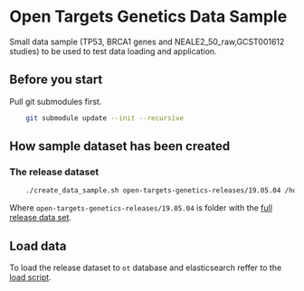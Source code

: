 # Open Targets Genetics Data Sample

Small data sample (TP53, BRCA1 genes and NEALE2_50_raw,GCST001612 studies) to be used to test data loading and application.

## Before you start

Pull git submodules first.

```bash
    git submodule update --init --recursive
```

## How sample dataset has been created

### The release dataset

```bash
    ./create_data_sample.sh open-targets-genetics-releases/19.05.04 /home/user/output ENSG00000012048,ENSG00000141510 NEALE2_50_raw,GCST001612
```
Where `open-targets-genetics-releases/19.05.04` is folder with the [full release data set].

## Load data

To load the release dataset to `ot` database and elasticsearch reffer to the [load script](https://github.com/thehyve/genetics-backend/blob/master/loaders/clickhouse/create_and_load_everything_from_scratch.sh).

[full release data set]: https://console.cloud.google.com/storage/browser/open-targets-genetics-releases/19.05.04
